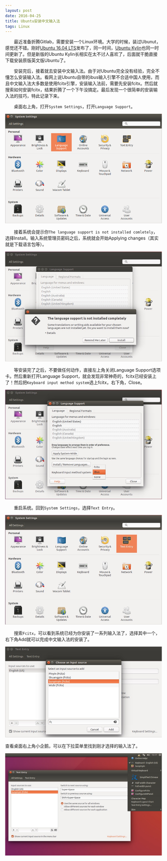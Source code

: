 ```yaml
---
layout: post
date: 2016-04-25
title: Ubuntu安装中文输入法
tags: Linux
---
```

　　最近准备折腾Gitlab，需要安装一个Linux环境。大学的时候，装过Ubunut，感觉还不错。刚好[Ubuntu 16.04 LTS](http://www.ubuntu.com/download/desktop)发布了，同一时间，[Ubuntu Kylin](http://www.ubuntukylin.com)也同一时间更新了。但是新版的Ubuntu Kylin长相实在太不讨人喜欢了，后面就干脆直接下载安装原版英文版Ubuntu了。

　　安装完后，接着就去安装中文输入法。由于对Ubuntu完全没有经验，完全不懂怎么安装输入法。看网上说Ubuntu自带的ibus输入引擎不合适中国人使用，而且中文输入法大多数是使用fcitx引擎，安装输入法前，需要先安装fcitx。然后就搜索如何安装fcitx，结果折腾了一个下午没搞定。最后发现一个很简单的安装输入法的技巧，特此记录下来。

　　桌面右上角，打开`System Settings`，打开`Language Support`。

![](/assets/blog/ubuntu-setup-input-method/system-setting-language-support.png)

　　接着系统会提示你`The language support is not installed comletely`，选择Install。输入系统管理员密码之后，系统就会开始Applying changes（其实就是下载语言包等）。

![](/assets/blog/ubuntu-setup-input-method/language-support-tips.png)

　　等安装完了之后，不要做任何动作，直接左上角关闭Language Support选项卡。然后重新打开Language Support，就会发现非常神奇的，fcitx已经安装上了！然后把`Keyboard input method system`选上fcitx，右下角，Close。

![](/assets/blog/ubuntu-setup-input-method/language-support-finished.png)

　　重启系统。回到`System Settings`，选择`Text Entry`。

![](/assets/blog/ubuntu-setup-input-method/system-setting-text-entry.png)

　　搜索`Fcitx`，可以看到系统已经为你安装了一系列输入法了，选择其中一个，右下角Add就可以完成中文输入法的安装了。

![](/assets/blog/ubuntu-setup-input-method/text-entry-choose-an-input-source.png)

查看桌面右上角小企鹅，可以在下拉菜单里找到刚才选择的输入法了。

![](/assets/blog/ubuntu-setup-input-method/setup-completed.png)

